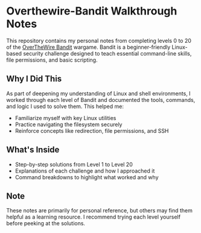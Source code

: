 # Overthewire-Bandit Walkthrough Notes

This repository contains my personal notes from completing levels 0 to 20 of the [OverTheWire Bandit](https://overthewire.org/wargames/bandit/) wargame. Bandit is a beginner-friendly Linux-based security challenge designed to teach essential command-line skills, file permissions, and basic scripting.

## Why I Did This

As part of deepening my understanding of Linux and shell environments, I worked through each level of Bandit and documented the tools, commands, and logic I used to solve them. This helped me:

- Familiarize myself with key Linux utilities
- Practice navigating the filesystem securely
- Reinforce concepts like redirection, file permissions, and SSH

## What's Inside

- Step-by-step solutions from Level 1 to Level 20
- Explanations of each challenge and how I approached it
- Command breakdowns to highlight what worked and why

## Note

These notes are primarily for personal reference, but others may find them helpful as a learning resource. I recommend trying each level yourself before peeking at the solutions.

